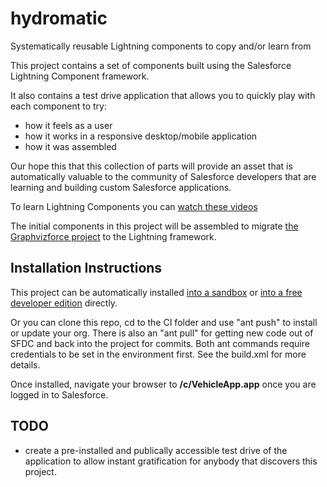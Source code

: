 # hydromatic
Systematically reusable Lightning components to copy and/or learn from

This project contains a set of components built using the Salesforce Lightning Component framework.

It also contains a test drive application that allows you to quickly play with each component to try: 
  - how it feels as a user
  - how it works in a responsive desktop/mobile application
  - how it was assembled
  
Our hope this that this collection of parts will provide an asset that is automatically valuable to the 
community of Salesforce developers that are learning and building custom Salesforce applications.

To learn Lightning Components you can [watch these videos](https://www.salesforce.com/services-training/learnlightning.jsp)

The initial components in this project will be assembled to migrate 
[the Graphvizforce project](http://stevebuik.github.io/GraphVizForce) to the Lightning framework.

Installation Instructions
---

This project can be automatically installed 
[into a sandbox](https://githubsfdeploy-sandbox.herokuapp.com/app/githubdeploy/stevebuik/hydromatic) or 
[into a free developer edition](https://githubsfdeploy.herokuapp.com/app/githubdeploy/stevebuik/hydromatic)
directly.

Or you can clone this repo, cd to the CI folder and use "ant push" to install or update your org. There is also an "ant pull" for getting new code out of SFDC and back into the project for commits. Both ant commands require credentials to be set in the environment first. See the build.xml for more details.

Once installed, navigate your browser to **/c/VehicleApp.app** once you are logged in to Salesforce.

TODO
---

- create a pre-installed and publically accessible test drive of the application to allow instant gratification for 
anybody that discovers this project.
